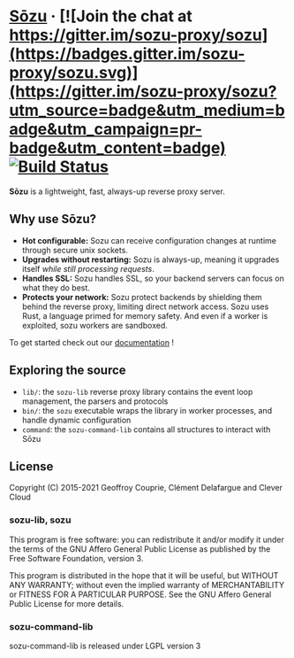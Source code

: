# [Sōzu](https://www.sozu.io/) &middot; [![Join the chat at https://gitter.im/sozu-proxy/sozu](https://badges.gitter.im/sozu-proxy/sozu.svg)](https://gitter.im/sozu-proxy/sozu?utm_source=badge&utm_medium=badge&utm_campaign=pr-badge&utm_content=badge) [![Build Status](https://travis-ci.org/sozu-proxy/sozu.svg?branch=master)](https://travis-ci.org/sozu-proxy/sozu)

**Sōzu** is a lightweight, fast, always-up reverse proxy server.

## Why use Sōzu?

- **Hot configurable:** Sozu can receive configuration changes at runtime through secure unix sockets.
- **Upgrades without restarting:** Sozu is always-up, meaning it upgrades itself *while still processing requests*.
- **Handles SSL:** Sozu handles SSL, so your backend servers can focus on what they do best.
- **Protects your network:** Sozu protect backends by shielding them behind the reverse proxy, limiting direct network access. Sozu uses Rust, a language primed for memory safety. And even if a worker is exploited, sozu workers are sandboxed.

To get started check out our [documentation](./doc/README.md) !

## Exploring the source

- `lib/`: the `sozu-lib` reverse proxy library contains the event loop management, the parsers and protocols
- `bin/`: the `sozu` executable wraps the library in worker processes, and handle dynamic configuration
- `command`: the `sozu-command-lib` contains all structures to interact with Sōzu

## License

Copyright (C) 2015-2021 Geoffroy Couprie, Clément Delafargue and Clever Cloud

### sozu-lib, sozu

This program is free software: you can redistribute it and/or modify it under
the terms of the GNU Affero General Public License as published by the Free
Software Foundation, version 3.

This program is distributed in the hope that it will be useful, but WITHOUT ANY WARRANTY;
without even the implied warranty of MERCHANTABILITY or FITNESS FOR A PARTICULAR PURPOSE.
See the GNU Affero General Public License for more details.

### sozu-command-lib

sozu-command-lib is released under LGPL version 3
